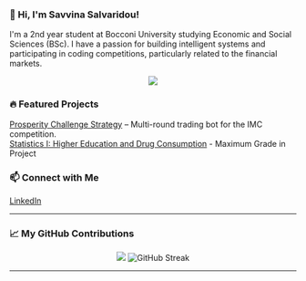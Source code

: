 ### 👋 Hi, I'm Savvina Salvaridou!
I'm a 2nd year student at Bocconi University studying Economic and Social Sciences (BSc). I have a passion for building intelligent systems and participating in coding competitions, particularly related to the financial markets. 

<p align="center">
  <img src="https://skillicons.dev/icons?i=python,r,java,html,css" />
</p>

### 🔥 Featured Projects
[Prosperity Challenge Strategy](https://github.com/BocconiStudentsFinancialMarkets/Prosperity-Challenge-Sigfrido-Island) – Multi-round trading bot for the IMC competition. <br>
[Statistics I: Higher Education and Drug Consumption](https://github.com/salvaridou/higher-education-drug-consumption) - Maximum  Grade in Project

### 📫 Connect with Me
[LinkedIn](https://www.linkedin.com/in/ssalvaridou/)

<hr>

### 📈 My GitHub Contributions

<div align="center">

  <img src="https://github-readme-stats.vercel.app/api?username=salvaridou&show_icons=true&count_private=true&hide_rank=true&theme=default" />
  
  <img src="https://github-readme-streak-stats.herokuapp.com/?user=salvaridou&theme=default" alt="GitHub Streak" />

</div>

<hr>
